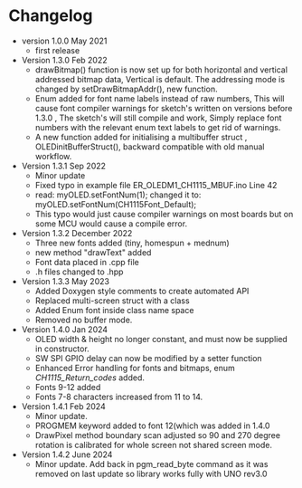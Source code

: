 # Changelog

* version 1.0.0 May 2021
	* first release
* Version 1.3.0 Feb 2022
	* drawBitmap() function is now set up for both horizontal and vertical addressed bitmap data,
	  Vertical is default. The addressing mode is changed by setDrawBitmapAddr(), new function.  
	* Enum added for font name labels instead of raw numbers, 
	  This will cause font compiler warnings for sketch's written on versions before 1.3.0 , 
	  The sketch's will still compile and work,
	  Simply replace font numbers  with the relevant enum text labels to get rid of warnings. 
	* A new function added for initialising a multibuffer struct , OLEDinitBufferStruct(),
	  backward compatible with old manual workflow.  
* Version 1.3.1 Sep 2022
	* Minor update
	* Fixed typo in example file ER_OLEDM1_CH1115_MBUF.ino  Line 42 
	* read: myOLED.setFontNum(1); changed it to: myOLED.setFontNum(CH1115Font_Default);
	* This typo would just cause compiler warnings on most boards but on some MCU would cause a compile error.
* Version 1.3.2 December 2022
	* Three new fonts added (tiny, homespun + mednum)
	* new method "drawText" added
	* Font data placed in .cpp file 
	* .h files changed to .hpp
* Version 1.3.3 May 2023
	* Added Doxygen style comments to create automated API
	* Replaced multi-screen struct with a class 
	* Added Enum font inside class name space
	* Removed no buffer mode.
* Version 1.4.0 Jan 2024
	* OLED width & height no longer constant, and must now be supplied in constructor.
	* SW SPI GPIO delay can now be modified by a setter function
	* Enhanced Error handling for fonts and bitmaps, enum  *CH1115_Return_codes* added.
	* Fonts 9-12 added
	* Fonts 7-8 characters increased from 11 to 14.
* Version 1.4.1 Feb 2024
	* Minor update.
	* PROGMEM keyword added to font 12(which was added in 1.4.0
	* DrawPixel method boundary scan adjusted so 90 and 270 degree rotation is 
		calibrated for whole screen not shared screen mode.
* Version 1.4.2 June 2024 
	* Minor update. Add back in pgm_read_byte command as it was removed on last update
	so library works fully with UNO rev3.0
